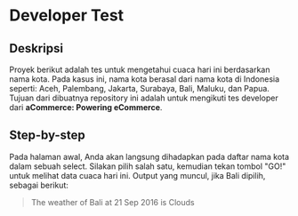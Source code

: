 # Developer Test
## Deskripsi
Proyek berikut adalah tes untuk mengetahui cuaca hari ini berdasarkan nama kota. Pada kasus ini, nama kota berasal dari nama kota di Indonesia seperti: Aceh, Palembang, Jakarta, Surabaya, Bali, Maluku, dan Papua. Tujuan dari dibuatnya repository ini adalah untuk mengikuti tes developer dari **aCommerce: Powering eCommerce**.

## Step-by-step
Pada halaman awal, Anda akan langsung dihadapkan pada daftar nama kota dalam sebuah select. Silakan pilih salah satu, kemudian tekan tombol "GO!" untuk melihat data cuaca hari ini. Output yang muncul, jika Bali dipilih, sebagai berikut:
> The weather of Bali at 21 Sep 2016 is Clouds
